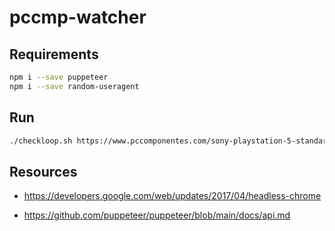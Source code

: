 # pccmp-watcher



## Requirements

```bash
npm i --save puppeteer
npm i --save random-useragent
```



## Run

```bash
./checkloop.sh https://www.pccomponentes.com/sony-playstation-5-standard-ratchet-clank-una-dimension-aparte-ps5 &
```



## Resources

* <https://developers.google.com/web/updates/2017/04/headless-chrome>

* <https://github.com/puppeteer/puppeteer/blob/main/docs/api.md>

  